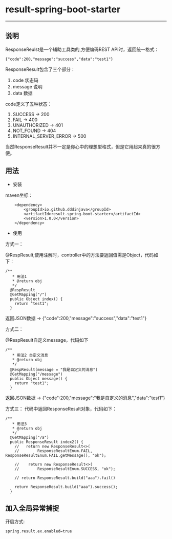# result-spring-boot-starter #


----------

## 说明 ##

ResponseReulst是一个辅助工具类的,方便编码REST API时，返回统一格式：

    {"code":200,"message":"success","data":"test1"}

ResponseResult包含了三个部分：

1. code 状态码
2. message 说明
3. data 数据

code定义了五种状态：

1. SUCCESS -> 200
2. FAIL -> 400
3. UNAUTHORIZED -> 401
4. NOT_FOUND -> 404
5. INTERNAL_SERVER_ERROR -> 500

当然ResponseResult并不一定是你心中的理想型格式，但是它用起来真的很方便。

## 用法 ##

- 安装

maven坐标：

		<dependency>
			<groupId>io.github.dddinjava</groupId>
			<artifactId>result-spring-boot-starter</artifactId>
			<version>1.0.0</version>
		</dependency>
- 使用

方式一：

@RespResult,使用注解时，controller中的方法要返回值需是Object，代码如下：
```
/**
   * 用法1
   * @return obj
   */
  @RespResult
  @GetMapping("/")
  public Object index() {
    return "test1";
  }
```
返回JSON数据 -> {"code":200,"message":"success","data":"test1"}

方式二：


@RespResult自定义message，代码如下
```
/**
   * 用法2 自定义消息
   * @return obj
   */
  @RespResult(message = "我是自定义的消息")
  @GetMapping("/message")
  public Object message() {
    return "test1";
  }
```
返回JSON数据 -> {"code":200,"message":"我是自定义的消息","data":"test1"}

方式三：
代码中返回ResponseResult对象，代码如下：
```
/**
   * 用法3
   * @return obj
   */
  @GetMapping("/a")
  public ResponseResult index2() {
    //   return new ResponseResult<>(
    //        ResponseResultEnum.FAIL, ResponseResultEnum.FAIL.getMessage(), "ok");

    //    return new ResponseResult<>(
    //        ResponseResultEnum.SUCCESS, "ok");
    
    // return ResponseResult.build("aaa").fail()
    
    return ResponseResult.build("aaa").success();
  }
```
## 加入全局异常捕捉 ##

开启方式:

    spring.result.ex.enabled=true



